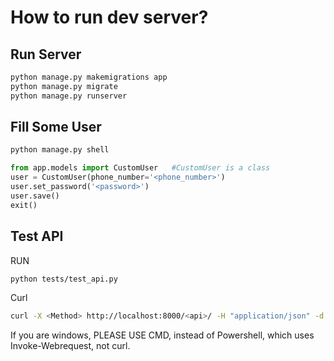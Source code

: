 # How to run dev server?

## Run Server

```bash
python manage.py makemigrations app
python manage.py migrate
python manage.py runserver
```

## Fill Some User

```bash
python manage.py shell
```

```python
from app.models import CustomUser   #CustomUser is a class
user = CustomUser(phone_number='<phone_number>')
user.set_password('<password>')
user.save()
exit()
```

## Test API

RUN

```bash
python tests/test_api.py
```

Curl

```bash
curl -X <Method> http://localhost:8000/<api>/ -H "application/json" -d "<data>"
```

If you are windows, PLEASE USE CMD, instead of Powershell, which uses Invoke-Webrequest, not curl.